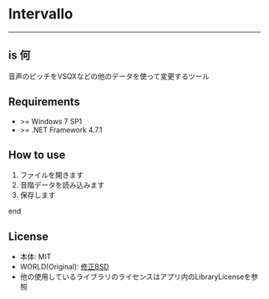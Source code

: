 # Intervallo

---

## is 何

音声のピッチをVSQXなどの他のデータを使って変更するツール

## Requirements

* \>= Windows 7 SP1
* \>= .NET Framework 4.7.1

## How to use

1. ファイルを開きます
2. 音階データを読み込みます
3. 保存します

end

## License

* 本体: MIT
* WORLD(Original): [修正BSD](https://github.com/mmorise/World/blob/master/LICENSE.txt)
* 他の使用しているライブラリのライセンスはアプリ内のLibraryLicenseを参照